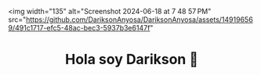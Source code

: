 
<img width="135" alt="Screenshot 2024-06-18 at 7 48 57 PM" src="https://github.com/DariksonAnyosa/DariksonAnyosa/assets/149196569/491c1717-efc5-48ac-bec3-5937b3e6147f"
<div align = "center">
  <h1 align = "center">Hola soy Darikson 👋</h1>
</div
  
<!--
**DariksonAnyosa/DariksonAnyosa** is a ✨ _special_ ✨ repository because its `README.md` (this file) appears on your GitHub profile.

Here are some ideas to get you started:
👋
- 🔭 I’m currently working on ...
- 🌱 I’m currently learning ...
- 👯 I’m looking to collaborate on ...
- 🤔 I’m looking for help with ...
- 💬 Ask me about ...
- 📫 How to reach me: ...
- 😄 Pronouns: ...
- ⚡ Fun fact: ...
-->
